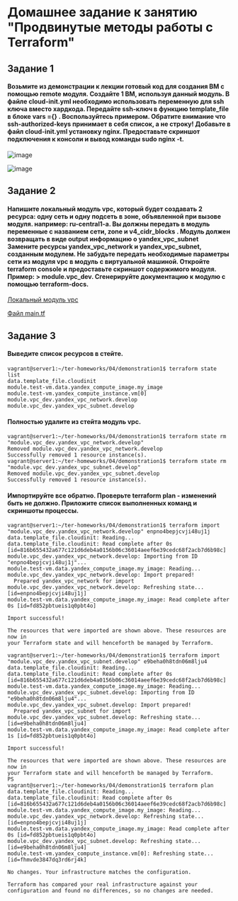 # Домашнее задание к занятию "Продвинутые методы работы с Terraform"
## Задание 1
#### Возьмите из демонстрации к лекции готовый код для создания ВМ с помощью remote модуля. Создайте 1 ВМ, используя данный модуль. В файле cloud-init.yml необходимо использовать переменную для ssh ключа вместо хардкода. Передайте ssh-ключ в функцию template_file в блоке vars ={} . Воспользуйтесь примером. Обратите внимание что ssh-authorized-keys принимает в себя список, а не строку! Добавьте в файл cloud-init.yml установку nginx. Предоставьте скриншот подключения к консоли и вывод команды sudo nginx -t.

![image](https://github.com/dikalov/devops-28/assets/126553776/c407f379-480f-4bc1-9be0-882f819ee301)

![image](https://github.com/dikalov/devops-28/assets/126553776/3cd29dad-8a12-4df8-810d-b3de8566e1d9)


## Задание 2
#### Напишите локальный модуль vpc, который будет создавать 2 ресурса: одну сеть и одну подсеть в зоне, объявленной при вызове модуля. например: ru-central1-a. Вы должны передать в модуль переменные с названием сети, zone и v4_cidr_blocks . Модуль должен возвращать в виде output информацию о yandex_vpc_subnet Замените ресурсы yandex_vpc_network и yandex_vpc_subnet, созданным модулем. Не забудьте передать необходимые параметры сети из модуля vpc в модуль с виртуальной машиной. Откройте terraform console и предоставьте скриншот содержимого модуля. Пример: > module.vpc_dev. Сгенерируйте документацию к модулю с помощью terraform-docs.

[Локальный модуль vpc](https://github.com/dikalov/devops-28/tree/main/07-terraform-04-project/vps)

[Файл main.tf](https://github.com/dikalov/devops-28/blob/main/07-terraform-04-project/main.tf)

## Задание 3
#### Выведите список ресурсов в стейте.
```
vagrant@server1:~/ter-homeworks/04/demonstration1$ terraform state list
data.template_file.cloudinit
module.test-vm.data.yandex_compute_image.my_image
module.test-vm.yandex_compute_instance.vm[0]
module.vpc_dev.yandex_vpc_network.develop
module.vpc_dev.yandex_vpc_subnet.develop
```
#### Полностью удалите из стейта модуль vpc.
```
vagrant@server1:~/ter-homeworks/04/demonstration1$ terraform state rm "module.vpc_dev.yandex_vpc_network.develop"
Removed module.vpc_dev.yandex_vpc_network.develop
Successfully removed 1 resource instance(s).
vagrant@server1:~/ter-homeworks/04/demonstration1$ terraform state rm "module.vpc_dev.yandex_vpc_subnet.develop" 
Removed module.vpc_dev.yandex_vpc_subnet.develop
Successfully removed 1 resource instance(s).
```

#### Импортируйте все обратно. Проверьте terraform plan - изменений быть не должно. Приложите список выполненных команд и скриншоты процессы.
```
vagrant@server1:~/ter-homeworks/04/demonstration1$ terraform import "module.vpc_dev.yandex_vpc_network.develop" enpno4bepjcvji48uj1j      
data.template_file.cloudinit: Reading...
data.template_file.cloudinit: Read complete after 0s [id=816b655432a677c121d6deb4a0156b06c36014aeef6e39cedc68f2acb7d6b98c]
module.vpc_dev.yandex_vpc_network.develop: Importing from ID "enpno4bepjcvji48uj1j"...
module.test-vm.data.yandex_compute_image.my_image: Reading...
module.vpc_dev.yandex_vpc_network.develop: Import prepared!
  Prepared yandex_vpc_network for import
module.vpc_dev.yandex_vpc_network.develop: Refreshing state... [id=enpno4bepjcvji48uj1j]
module.test-vm.data.yandex_compute_image.my_image: Read complete after 0s [id=fd852pbtueis1q0pbt4o]

Import successful!

The resources that were imported are shown above. These resources are now in
your Terraform state and will henceforth be managed by Terraform.

vagrant@server1:~/ter-homeworks/04/demonstration1$ terraform import "module.vpc_dev.yandex_vpc_subnet.develop" e9beha0h8tdn06m8lju4       
data.template_file.cloudinit: Reading...
data.template_file.cloudinit: Read complete after 0s [id=816b655432a677c121d6deb4a0156b06c36014aeef6e39cedc68f2acb7d6b98c]
module.test-vm.data.yandex_compute_image.my_image: Reading...
module.vpc_dev.yandex_vpc_subnet.develop: Importing from ID "e9beha0h8tdn06m8lju4"...
module.vpc_dev.yandex_vpc_subnet.develop: Import prepared!
  Prepared yandex_vpc_subnet for import
module.vpc_dev.yandex_vpc_subnet.develop: Refreshing state... [id=e9beha0h8tdn06m8lju4]
module.test-vm.data.yandex_compute_image.my_image: Read complete after 1s [id=fd852pbtueis1q0pbt4o]

Import successful!

The resources that were imported are shown above. These resources are now in
your Terraform state and will henceforth be managed by Terraform.
PS 
vagrant@server1:~/ter-homeworks/04/demonstration1$ terraform plan
data.template_file.cloudinit: Reading...
data.template_file.cloudinit: Read complete after 0s [id=816b655432a677c121d6deb4a0156b06c36014aeef6e39cedc68f2acb7d6b98c]
module.test-vm.data.yandex_compute_image.my_image: Reading...
module.vpc_dev.yandex_vpc_network.develop: Refreshing state... [id=enpno4bepjcvji48uj1j]
module.test-vm.data.yandex_compute_image.my_image: Read complete after 0s [id=fd852pbtueis1q0pbt4o]
module.vpc_dev.yandex_vpc_subnet.develop: Refreshing state... [id=e9beha0h8tdn06m8lju4]
module.test-vm.yandex_compute_instance.vm[0]: Refreshing state... [id=fhmvde3847dq3rd6rj4k]

No changes. Your infrastructure matches the configuration.

Terraform has compared your real infrastructure against your configuration and found no differences, so no changes are needed.
